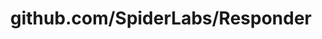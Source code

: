 ---
layout: post
title: github.com/SpiderLabs/Responder
categories: link
tags: [انگلیسی, گیت‌هاب, برنامه‌نویسی]
---